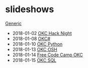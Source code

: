 # slideshows

[Generic](https://docs.google.com/presentation/d/1qZkmUGUilxe-48N8nIuSnRpQB93I9bOfoYmlcqWbvzo)
* 2018-01-02 [OKC Hack Night](https://docs.google.com/presentation/d/1NBLTOKxngWXHmAGjhtAZBNJD7bnrUU229ELzmsO8w50)
* 2018-01-08 [OKC#](https://docs.google.com/presentation/d/1lk9LrzR7LZCO_XJ-TiguVlgFhI1NW9n1MnfxjZ7MYeo)
* 2018-01-10 [OKC Python](https://docs.google.com/presentation/d/1MrU94sdBXHvUpnEn0mkrT7hU05JpeDS-AVaVCfOzWbk)
* 2018-01-13 [OKC OSH](https://docs.google.com/presentation/d/1fWrEXZg4WWtTYXeuWfN1Cxi7pnyLy9S9nFmrA_RtPLU)
* 2018-01-14 [Free Code Camp OKC](https://docs.google.com/presentation/d/1g_SfnYlsEbOkIIrSUrRzhpMx1CM8tB4vwlcqxE2XAOY)
* 2018-01-15 [OKC SQL](https://docs.google.com/presentation/d/1Dq8Nmys0WmIeKKUDv3JOYzcqDLVaJcAwhcmSJJTselU)
